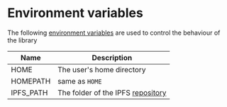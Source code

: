 ﻿# Environment variables

The following [environment variables](https://msdn.microsoft.com/en-us/library/windows/desktop/ms682653.aspx) 
are used  to control the behaviour of the library

| Name | Description |
| --- | --- |
| HOME | The user's home directory |
| HOMEPATH | same as `HOME` |
| IPFS_PATH | The folder of the IPFS [repository](repository) |
